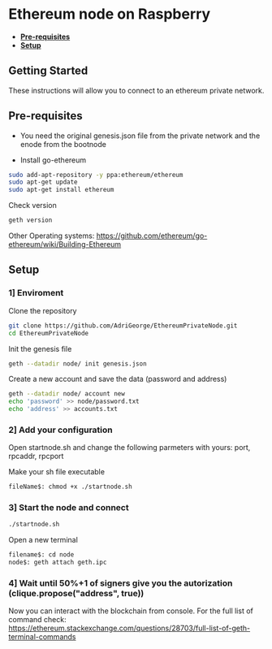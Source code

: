# Ethereum node on Raspberry

* **[Pre-requisites](#pre-requisites)**
* **[Setup](#setup)**

## Getting Started

These instructions will allow you to connect to an ethereum private network. 

## Pre-requisites

* You need the original genesis.json file from the private network and the enode from the bootnode

* Install go-ethereum


```sh
sudo add-apt-repository -y ppa:ethereum/ethereum
sudo apt-get update
sudo apt-get install ethereum
```

Check version
```sh
geth version
```

Other Operating systems: <https://github.com/ethereum/go-ethereum/wiki/Building-Ethereum>

## Setup
###  1]  Enviroment

Clone the repository
```sh
git clone https://github.com/AdriGeorge/EthereumPrivateNode.git
cd EthereumPrivateNode
```
Init the genesis file
```sh
geth --datadir node/ init genesis.json
```
Create a new account and save the data (password and address)
```sh
geth --datadir node/ account new
echo 'password' >> node/password.txt
echo 'address' >> accounts.txt
```

### 2] Add your configuration

Open startnode.sh and change the following parmeters with yours: port, rpcaddr, rpcport

Make your sh file executable
```sh
fileName$: chmod +x ./startnode.sh
```

###  3]  Start the node and connect

```sh
./startnode.sh
```

Open a new terminal

```sh
filename$: cd node
node$: geth attach geth.ipc
```


###  4]  Wait until 50%+1 of signers give you the autorization (clique.propose("address", true))

Now you can interact with the blockchain from console.
For the full list of command check: https://ethereum.stackexchange.com/questions/28703/full-list-of-geth-terminal-commands
